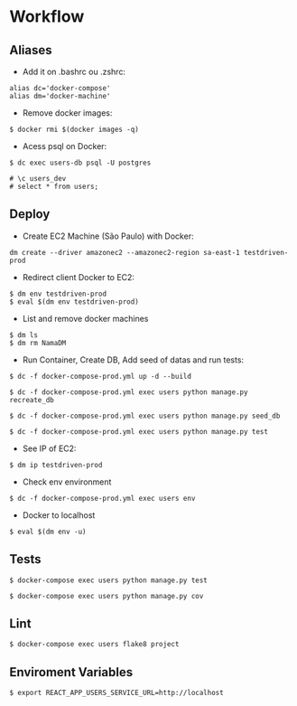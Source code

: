 # Workflow

## Aliases

* Add it on .bashrc ou .zshrc:

```
alias dc='docker-compose'
alias dm='docker-machine'
```

* Remove docker images:

```
$ docker rmi $(docker images -q)
```

* Acess psql on Docker:
```
$ dc exec users-db psql -U postgres

# \c users_dev
# select * from users;
```


## Deploy 

* Create EC2 Machine (São Paulo) with Docker:
```
dm create --driver amazonec2 --amazonec2-region sa-east-1 testdriven-prod
```

* Redirect client Docker to EC2:
```
$ dm env testdriven-prod
$ eval $(dm env testdriven-prod)
```
* List and remove docker machines 
```
$ dm ls
$ dm rm NamaDM
```
* Run  Container, Create DB, Add seed of datas and run tests:
```
$ dc -f docker-compose-prod.yml up -d --build

$ dc -f docker-compose-prod.yml exec users python manage.py recreate_db

$ dc -f docker-compose-prod.yml exec users python manage.py seed_db

$ dc -f docker-compose-prod.yml exec users python manage.py test
```
* See IP of EC2:

```
$ dm ip testdriven-prod
```

* Check env environment
```
$ dc -f docker-compose-prod.yml exec users env
```

* Docker to localhost
```
$ eval $(dm env -u)
```

## Tests
```
$ docker-compose exec users python manage.py test

$ docker-compose exec users python manage.py cov

```

## Lint
```
$ docker-compose exec users flake8 project

```

## Enviroment Variables

```
$ export REACT_APP_USERS_SERVICE_URL=http://localhost

```